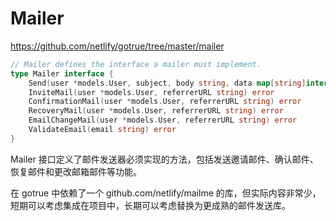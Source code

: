 # Mailer

<https://github.com/netlify/gotrue/tree/master/mailer>

```go
// Mailer defines the interface a mailer must implement.
type Mailer interface {
    Send(user *models.User, subject, body string, data map[string]interface{}) error
    InviteMail(user *models.User, referrerURL string) error
    ConfirmationMail(user *models.User, referrerURL string) error
    RecoveryMail(user *models.User, referrerURL string) error
    EmailChangeMail(user *models.User, referrerURL string) error
    ValidateEmail(email string) error
}
```

Mailer 接口定义了邮件发送器必须实现的方法，包括发送邀请邮件、确认邮件、恢复邮件和更改邮箱邮件等功能。

在 gotrue 中依赖了一个 github.com/netlify/mailme 的库，但实际内容非常少，短期可以考虑集成在项目中，长期可以考虑替换为更成熟的邮件发送库。
